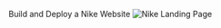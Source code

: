  Build and Deploy a Nike Website
![Nike Landing Page]([https://i.ibb.co/pxzMGb4/Thumbnail-2.png](https://rishi7k-best-sellers.netlify.app/))

